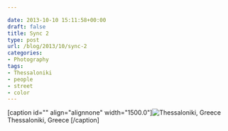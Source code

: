 ```yaml
---

date: 2013-10-10 15:11:58+00:00
draft: false
title: Sync 2
type: post
url: /blog/2013/10/sync-2
categories:
- Photography
tags:
- Thessaloniki
- people
- street
- color
---
```


[caption id="" align="alignnone" width="1500.0"]![ Thessaloniki, Greece ](/images/2013-10-10-201310sync-2/20130722-R0011226.jpg)
 Thessaloniki, Greece [/caption]
